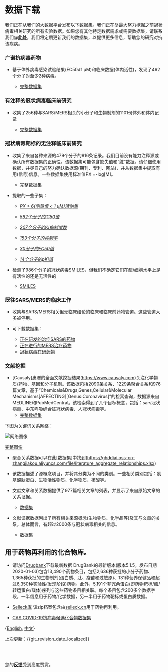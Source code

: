 #   数据下载




我们正在从我们的大数据平台发布以下数据集。我们正在尽最大努力挖掘之前冠状病毒相关研究的所有实验数据。如果您有其他特定数据需求或需要数据集，请联系我们@[**此处**](https://github.com/GHDDI-AILab/Targeting2019-nCoV/issues)。我们将定期更新我们的数据集，以提供更多信息，帮助您的研究对抗该疾病。




### 广谱抗病毒药物


* 基于体外病毒感染试验结果(EC50≤1 μM)和临床数据(体内活性)，发现了462个分子对至少2种病毒。


    * [完整数据集](https://ghddiai.oss-cn-zhangjiakou.aliyuncs.com/file/Antivirus_Drug_Profile_k2.csv)




### 有注释的冠状病毒临床前研究


* 收集了256种与SARS/MERS相关的小分子和生物制剂的1101份体外和体内记录


  * [完整数据集](https://ghddiai.oss-cn-zhangjiakou.aliyuncs.com/file/pharmacology_SARS_MERS.xlsx)


### 冠状病毒靶标的无注释临床前研究


* 收集了来自各种来源的479个分子的816条记录。我们目前没有能力注释源或确认所有数据集的正确性。该数据集可能包含缺失值和“脏”数据。请仔细使用数据，并尽自己的努力确认数据源(期刊、专利、网站)，并从数据集中提取有用(信号)信息。一些数据集使用标准值PX =-log[M]。
  * [完整数据集](https://ghddiai.oss-cn-zhangjiakou.aliyuncs.com/file/AllAssay_coronavirus_all.csv)


* 提取的一些子集：


  * [*PX > 6(测量值 < 1 μM)活动集*](https://ghddiai.oss-cn-zhangjiakou.aliyuncs.com/file/AllAssay_coronavirus_active.csv)


  * [*562个分子的IC50值*](https://ghddiai.oss-cn-zhangjiakou.aliyuncs.com/file/coronavirus_IC50_for_562_molecules.csv)


  * [*207个分子的Ki抑制常数*](https://ghddiai.oss-cn-zhangjiakou.aliyuncs.com/file/coronavirus_Ki_inhibition_constant_for_207_molecules.csv)


  * [*153个分子的抑制率*](https://ghddiai.oss-cn-zhangjiakou.aliyuncs.com/file/coronavirus_inhibition_rate_for_153_molecules.csv)


  * [*30分子的EC50值*](https://ghddiai.oss-cn-zhangjiakou.aliyuncs.com/file/coronavirus_EC50_for_30_molecules.csv)


  * [*14个分子的pKi值*](https://ghddiai.oss-cn-zhangjiakou.aliyuncs.com/file/coronavirus_pKi_for_14_molecules.csv)


* 检测了986个分子的冠状病毒SMILES，但我们不确定它们在酶/细胞水平上是有活性的还是无活性的
  * [SMILES](https://ghddiai.oss-cn-zhangjiakou.aliyuncs.com/file/AllAssay_coronavirus_986_SMILES.csv)




### 既往SARS/MERS的临床工作


* 收集与SARS/MERS相关但无临床结论的临床和临床前药物管道。这些管道大多被停用。


 * 可下载数据集：
    * [正在研发的治疗SARS的药物](http://ghddiai.oss-cn-zhangjiakou.aliyuncs.com/file/file_clinicaldrug_sars.csv)
    * [正在进行的MERS治疗药物](http://ghddiai.oss-cn-zhangjiakou.aliyuncs.com/file/file_clinicaldrug_mers.csv)
    * [冠状病毒在研药物](http://ghddiai.oss-cn-zhangjiakou.aliyuncs.com/file/file_clinicaldrug_cov.csv)




### 文献挖掘


* [Causaly]惠赠的全面文献挖掘结果(https://www.causaly.com)关注化学物质/药物、基因和分子机制。该数据包括2090条关系、1229条聚合关系和976篇文章，基于“Chemicals&Drugs,Genes,Cellular&Molecular Mechanisms[AFFECTING][Genus:Coronavirus]”的检索查询，数据源来自MEDLINE和PubMedCentral。该检索得到了几个目标概念，包括：sars冠状病毒、中东呼吸综合征冠状病毒、人冠状病毒等。
  * [完整数据集](https://ghddiai.oss-cn-zhangjiakou.aliyuncs.com/file/Causaly-GHDDI_dataset.xlsx)


下图为关键词关系网络：


![网络图像](https://ghddiai.oss-cn-zhangjiakou.aliyuncs.com/file/graph_resized.png)


[完整图像](https://ghddiai.oss-cn-zhangjiakou.aliyuncs.com/file/graph_network_causaly.png)


* 聚合关系数据可以在此[数据集]中找到(https://ghddiai.oss-cn-zhangjiakou.aliyuncs.com/file/literature_aggregate_relationships.xlsx)


* 该数据描述了源概念项目，并将其分类为不同的类别。一些相关类别包括：氨基酸肽蛋白、生物活性物质、化学物质、核酸等。


* 文献文章和关系数据提供了977篇相关文章的列表，并显示了来自原始文章的关系证据。


  * [数据集](https://ghddiai.oss-cn-zhangjiakou.aliyuncs.com/file/literature_articles_and_relationships.xlsx)


* 文献证据数据列出了所有相关来源概念(生物物质、化学品等)及其与文章的关系。总体而言，有超过2000条与冠状病毒相关的信息。


  * [数据集](https://ghddiai.oss-cn-zhangjiakou.aliyuncs.com/file/literature_articles_all.xlsx)




## 用于药物再利用的化合物库。


 * 请访问[Drugbank](https://www.drugbank.ca/)下载最新数据
DrugBank的最新版本(版本5.1.5，发布日期2020-01-03)包含13,490个药物条目，包括2,636种获批的小分子药物、1,365种获批的生物制剂(蛋白质、肽、疫苗和过敏原)、131种营养保健品和超过6,350种实验性(发现阶段)药物。此外，5,191个非冗余蛋白(即药物靶标/酶/转运蛋白/载体)序列与这些药物条目相关联。每个条目包含200多个数据字段，一半信息用于药物/化学数据，另一半用于药物靶标或蛋白质数据。


 * [Selleck库](https://ghddiai.oss-cn-zhangjiakou.aliyuncs.com/file/selleck_libraries.zip)
该zip档案包含由[selleck.cn](https://www.selleck.cn/)用于药物再利用。


 * [CAS COVID-19抗病毒候选化合物数据集](https://ghddiai.oss-cn-zhangjiakou.aliyuncs.com/file/antiviral_with_properties.sdf)




{[English](https://ghddi-ailab.github.io/Targeting2019-nCoV/CoV_Experiment_Data/), [中文](https://ghddi-ailab.github.io/Targeting2019-nCoV/CN_CoV_Experiment_Data/)}


上次更新：{{git_revision_date_localized}}


<br>
<br>


您的[**反馈**](https://github.com/GHDDI-AILab/Targeting2019-nCoV/issues)受到高度赞赏。
